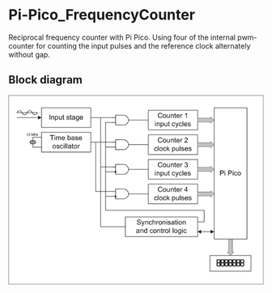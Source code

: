 # Pi-Pico_FrequencyCounter
Reciprocal frequency counter with Pi Pico.
Using four of the internal pwm-counter for counting the input pulses and the reference clock alternately without gap.

## Block diagram
![blockdiagram](docs/blockdiagram.png)
